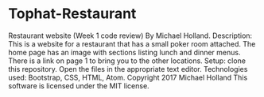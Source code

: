 # Tophat-Restaurant
Restaurant website (Week 1 code review)
By Michael Holland.
Description: This is a website for a restaurant that has a small poker room attached. 
The home page has an image with sections listing lunch and dinner menus.
There is a link on page 1 to bring you to the other locations. 
Setup: clone this repository. Open the files in the appropriate text editor.
Technologies used: Bootstrap, CSS, HTML, Atom.
Copyright 2017 Michael Holland
This software is licensed under the MIT license.

